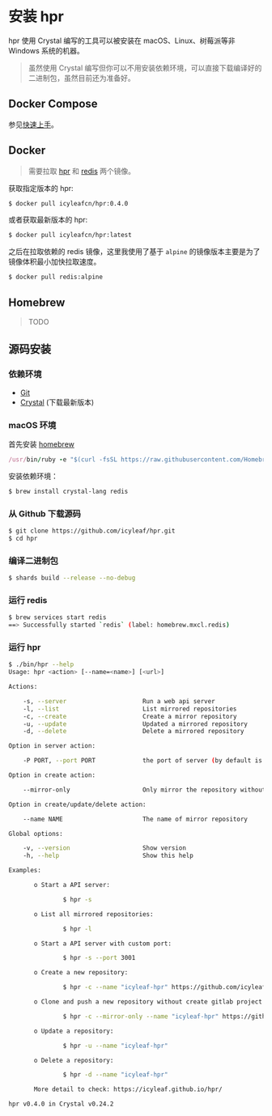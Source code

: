# 安装 hpr

hpr 使用 Crystal 编写的工具可以被安装在 macOS、Linux、树莓派等非 Windows 系统的机器。

> 虽然使用 Crystal 编写但你可以不用安装依赖环境，可以直接下载编译好的二进制包，虽然目前还为准备好。

## Docker Compose

参见[快速上手](quickstart.md)。

## Docker

> 需要拉取 [hpr]() 和 [redis]() 两个镜像。

获取指定版本的 hpr:

```bash
$ docker pull icyleafcn/hpr:0.4.0
```

或者获取最新版本的 hpr:

```bash
$ docker pull icyleafcn/hpr:latest
```

之后在拉取依赖的 redis 镜像，这里我使用了基于 `alpine` 的镜像版本主要是为了镜像体积最小加快拉取速度。

```bash
$ docker pull redis:alpine
```

## Homebrew

> TODO

## 源码安装

### 依赖环境

- [Git](https://git-scm.com/)
- [Crystal](https://github.com/crystal-lang/crystal) (下载最新版本)

### macOS 环境

首先安装 [homebrew](http://brew.sh/)

```ruby
/usr/bin/ruby -e "$(curl -fsSL https://raw.githubusercontent.com/Homebrew/install/master/install)"
```

安装依赖环境：

```bash
$ brew install crystal-lang redis
```

### 从 Github 下载源码

```bash
$ git clone https://github.com/icyleaf/hpr.git
$ cd hpr
```

### 编译二进制包

```bash
$ shards build --release --no-debug
```

### 运行 redis 

```bash
$ brew services start redis
==> Successfully started `redis` (label: homebrew.mxcl.redis)
```

### 运行 hpr

```bash
$ ./bin/hpr --help
Usage: hpr <action> [--name=<name>] [<url>]

Actions:

    -s, --server                     Run a web api server
    -l, --list                       List mirrored repositories
    -c, --create                     Create a mirror repository
    -u, --update                     Updated a mirrored repository
    -d, --delete                     Delete a mirrored repository

Option in server action:

    -P PORT, --port PORT             the port of server (by default is 8848)

Option in create action:

    --mirror-only                    Only mirror the repository without clone in create action

Option in create/update/delete action:

    --name NAME                      The name of mirror repository

Global options:

    -v, --version                    Show version
    -h, --help                       Show this help

Examples:

       o Start a API server:

               $ hpr -s

       o List all mirrored repositories:

               $ hpr -l

       o Start a API server with custom port:

               $ hpr -s --port 3001

       o Create a new repository:

               $ hpr -c --name "icyleaf-hpr" https://github.com/icyleaf/hpr.git

       o Clone and push a new repository without create gitlab project:

               $ hpr -c --mirror-only --name "icyleaf-hpr" https://github.com/icyleaf/hpr.git

       o Update a repository:

               $ hpr -u --name "icyleaf-hpr"

       o Delete a repository:

               $ hpr -d --name "icyleaf-hpr"

       More detail to check: https://icyleaf.github.io/hpr/

hpr v0.4.0 in Crystal v0.24.2
```